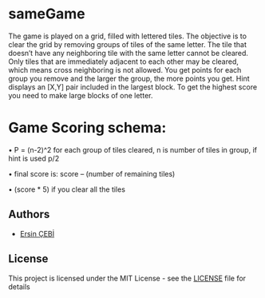 # sameGame

  The game is played on a grid, filled with lettered tiles. The objective is to clear the grid by removing
groups of tiles of the same letter. The tile that doesn’t have any neighboring tile with the same letter
cannot be cleared. Only tiles that are immediately adjacent to each other may be cleared, which means
cross neighboring is not allowed.
You get points for each group you remove and the larger the group, the more points you get. Hint
displays an [X,Y] pair included in the largest block. To get the highest score you need to make large
blocks of one letter.

# Game Scoring schema:
  • P = (n-2)^2 for each group of tiles cleared, n is number of tiles in group, if hint is used p/2
  
  • final score is: score – (number of remaining tiles)
  
  • (score * 5) if you clear all the tiles

## Authors
- [Ersin ÇEBİ](https://github.com/ersincebi)
    
## License

This project is licensed under the MIT License - see the [LICENSE](LICENSE) file for details
